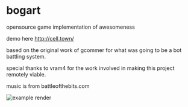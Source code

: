 # bogart
opensource game implementation of awesomeness

demo here
http://cell.town/


based on the original work of gcommer for what was going to be a bot battling system.

special thanks to vram4 for the work involved in making this project remotely viable.

music is from battleofthebits.com




![example render](http://i.imgur.com/08U12kQ.png)
